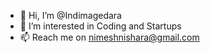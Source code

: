 - 👋 Hi, I’m @Indimagedara
- 👀 I’m interested in Coding and Startups
- 📫 Reach me on nimeshnishara@gmail.com

<!---
Indimagedara/Indimagedara is a ✨ special ✨ repository because its `README.md` (this file) appears on your GitHub profile.
You can click the Preview link to take a look at your changes.
--->
